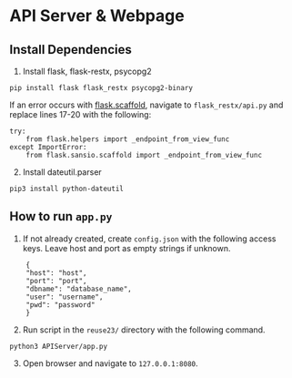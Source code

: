 # API Server & Webpage

## Install Dependencies
1. Install flask, flask-restx, psycopg2
```
pip install flask flask_restx psycopg2-binary

```
If an error occurs with [flask.scaffold](https://github.com/python-restx/flask-restx/issues/567), navigate to `flask_restx/api.py` and replace lines 17-20 with the following:
```
try:
    from flask.helpers import _endpoint_from_view_func
except ImportError:
    from flask.sansio.scaffold import _endpoint_from_view_func
```
2. Install dateutil.parser
```
pip3 install python-dateutil
```

## How to run `app.py`
1. If not already created, create `config.json` with the following access keys. Leave host and port as empty strings if unknown.
```
    {
    "host": "host",
    "port": "port",
    "dbname": "database_name",
    "user": "username",
    "pwd": "password"
    }
```
2. Run script in the `reuse23/` directory with the following command.
```
python3 APIServer/app.py
```
3. Open browser and navigate to `127.0.0.1:8080`.